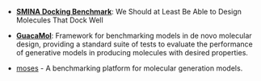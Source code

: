 - **[SMINA Docking Benchmark](https://github.com/cieplinski-tobiasz/smina-docking-benchmark)**: We Should at Least Be Able to Design Molecules That Dock Well
    
- **[GuacaMol](https://doi.org/10.1021/acs.jcim.8b00839)**: Framework for benchmarking models in de novo molecular design, providing a standard suite of tests to evaluate the performance of generative models in producing molecules with desired properties.

- [moses](https://github.com/molecularsets/moses) - A benchmarking platform for molecular generation models.